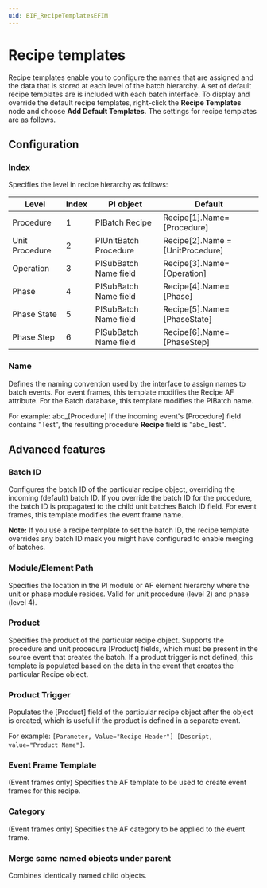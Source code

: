 ```yaml
---
uid: BIF_RecipeTemplatesEFIM
---
```


# Recipe templates

<!-- Topic requires customization for specific interface -->

Recipe templates enable you to configure the names that are assigned and the data that is stored at each level of the batch hierarchy. A set of default recipe templates are is included with each batch interface. To display and override the default recipe templates, right-click the **Recipe Templates** node and choose **Add Default Templates**. The settings for recipe templates are as follows.

## Configuration

### Index

Specifies the level in recipe hierarchy as follows:

| Level | Index | PI object | Default |
| ----- | ----- | --------- | ------- |
| Procedure | 1 | PIBatch Recipe | Recipe[1].Name=[Procedure] |
| Unit Procedure | 2 | PIUnitBatch Procedure | Recipe[2].Name = [UnitProcedure] |
| Operation | 3 | PISubBatch Name field | Recipe[3].Name=[Operation] |
| Phase | 4 | PISubBatch Name field | Recipe[4].Name=[Phase] |
|Phase State | 5 | PISubBatch Name field | Recipe[5].Name=[PhaseState] |
| Phase Step | 6 | PISubBatch Name field | Recipe[6].Name=[PhaseStep] |

### Name

Defines the naming convention used by the interface to assign names to batch events. For event frames, this template modifies the Recipe AF attribute. For the Batch database, this template modifies the PIBatch name.

For example: abc_[Procedure] If the incoming event's [Procedure] field contains "Test", the resulting procedure **Recipe** field is "abc_Test".

## Advanced features

### Batch ID

Configures the batch ID of the particular recipe object, overriding the incoming (default) batch ID. If you override the batch ID for the procedure, the batch ID is propagated to the child unit batches Batch ID field. For event frames, this template modifies the event frame name.
        
**Note:** If you use a recipe template to set the batch ID, the recipe template overrides any batch ID mask you might have configured to enable merging of batches.

### Module/Element Path

Specifies the location in the PI module or AF element hierarchy where the unit or phase module resides. Valid for unit procedure (level 2) and phase (level 4). 

### Product

Specifies the product of the particular recipe object. Supports the procedure and unit procedure [Product] fields, which must be present in the source event that creates the batch. If a product trigger is not defined, this template is populated based on the data in the event that creates the particular Recipe object. 

### Product Trigger

Populates the [Product] field of the particular recipe object after the object is created, which is useful if the product is defined in a separate event.

For example: `[Parameter, Value="Recipe Header"] [Descript, value="Product Name"]`.

### Event Frame Template

(Event frames only) Specifies the AF template to be used to create event frames for this recipe. 

### Category

(Event frames only) Specifies the AF category to be applied to the event frame. 

### Merge same named objects under parent

Combines identically named child objects. 
